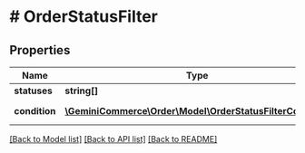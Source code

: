 # # OrderStatusFilter


## Properties


Name | Type | Description | Notes
------------ | ------------- | ------------- | -------------
**statuses**| **string[]** |   | [optional]
**condition**| [**\GeminiCommerce\Order\Model\OrderStatusFilterCondition**](OrderStatusFilterCondition.md) |  for more information please, see Model/OrderStatusFilterCondition.php  | [optional]


[[Back to Model list]](../../README.md#models) [[Back to API list]](../../README.md#endpoints) [[Back to README]](../../README.md)